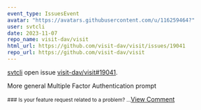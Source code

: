 ```yaml
---
event_type: IssuesEvent
avatar: "https://avatars.githubusercontent.com/u/116259464?"
user: svtcli
date: 2023-11-07
repo_name: visit-dav/visit
html_url: https://github.com/visit-dav/visit/issues/19041
repo_url: https://github.com/visit-dav/visit
---
```


<a href='https://github.com/svtcli' target='_blank'>svtcli</a> open issue <a href='https://github.com/visit-dav/visit/issues/19041' target='_blank'>visit-dav/visit#19041</a>.

<p>More general  Multiple Factor Authentication prompt</p><small>### Is your feature request related to a problem?...</small><a href='https://github.com/visit-dav/visit/issues/19041' target='_blank'>View Comment</a>